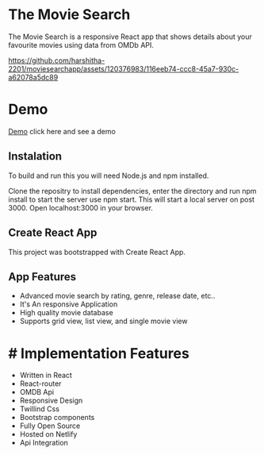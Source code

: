 # The Movie Search
The Movie Search is a responsive React app that shows details about your favourite movies using data from OMDb API.

https://github.com/harshitha-2201/moviesearchapp/assets/120376983/116eeb74-ccc8-45a7-930c-a62078a5dc89

# Demo 
[Demo](search-a-movie-react.netlify.app) click here and see a demo

## Instalation
To build and run this you will need Node.js and npm installed.

Clone the repositry
to install dependencies, enter the directory and run npm install
to start the server use npm start. This will start a local server on post 3000. Open localhost:3000 in your browser.

## Create React App
This project was bootstrapped with Create React App.

## App Features
+ Advanced movie search by rating, genre, release date, etc..
+ It's An responsive Application
+ High quality movie database
+ Supports grid view, list view, and single movie view
# # Implementation Features
+ Written in  React
+ React-router
+ OMDB Api
+ Responsive Design
+ Twillind Css
+ Bootstrap components
+ Fully Open Source
+ Hosted on Netlify
+ Api Integration
